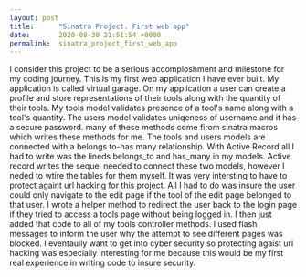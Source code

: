 ```yaml
---
layout: post
title:      "Sinatra Project. First web app"
date:       2020-08-30 21:51:54 +0000
permalink:  sinatra_project_first_web_app
---
```



   I consider this project to be a serious accomploshment and milestone for my coding journey. This is my first web application I have ever built. My application is called virtual garage. On my application a user can create a profile and store representations of their tools along with the quantity of their tools. My tools model validates presence of a tool's name along with a tool's quantity. The users model validates uniqeness of username and it has a secure password. many of these methods come firom sinatra macros which writes these methods for me. The tools and users models are connected with a belongs to-has many relationship. With Active Record all I had to write was the lineds belongs_to and has_many in my models. Active record writes the sequel needed to connect these two models, however I neded to wtire the tables for them myself. It was very intersting to have to protect againt url hacking for this project. All I had to do was insure the user could only navigate to the edit page if the tool of the edit page belonged to that user. I wrote a helper method to redirect the user back to the login page if they tried to access a tools page without being logged in. I then just added that code to all of my tools controller methods. I used flash messages to inform the user why the attempt to see different pages was blocked. I eventaully want to get into cyber security so protecting agaist url hacking was especially interesting for me because this would be my first real experience in writing code to insure security.
